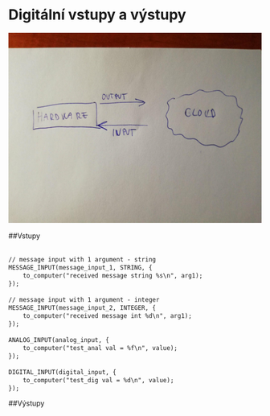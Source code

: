 # Digitální vstupy a výstupy 

![](/assets/input_output.jpg)

##Vstupy

```

// message input with 1 argument - string
MESSAGE_INPUT(message_input_1, STRING, {
	to_computer("received message string %s\n", arg1);
});

// message input with 1 argument - integer
MESSAGE_INPUT(message_input_2, INTEGER, {
	to_computer("received message int %d\n", arg1);
});

ANALOG_INPUT(analog_input, {
	to_computer("test_anal val = %f\n", value);
});

DIGITAL_INPUT(digital_input, {
	to_computer("test_dig val = %d\n", value);
});
```

##Výstupy



```

```



